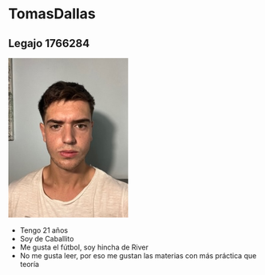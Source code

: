# TomasDallas
## Legajo 1766284

![foto](tomas.jpg)

 - Tengo 21 años
 - Soy de Caballito
 - Me gusta el fútbol, soy hincha de River
 - No me gusta leer, por eso me gustan las materias con más práctica que teoría
